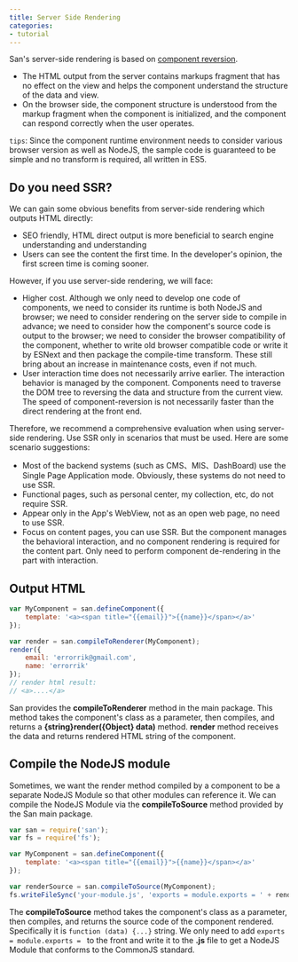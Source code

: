 ```yaml
---
title: Server Side Rendering
categories:
- tutorial
---
```




San's server-side rendering is based on [component reversion](../reverse/).

- The HTML output from the server contains markups fragment that has no effect on the view and helps the component understand the structure of the data and view.
- On the browser side, the component structure is understood from the markup fragment when the component is initialized, and the component can respond correctly when the user operates.

`tips`: Since the component runtime environment needs to consider various browser version as well as NodeJS, the sample code is guaranteed to be simple and no transform is required, all written in ES5.

Do you need SSR?
----

We can gain some obvious benefits from server-side rendering which outputs HTML directly:

- SEO friendly, HTML direct output is more beneficial to search engine understanding and understanding
- Users can see the content the first time. In the developer's opinion, the first screen time is coming sooner.

However, if you use server-side rendering, we will face:

- Higher cost. Although we only need to develop one code of components, we need to consider its runtime is both NodeJS and browser; we need to consider rendering on the server side to compile in advance; we need to consider how the component's source code is output to the browser; we need to consider the browser compatibility of the component, whether to write old browser compatible code or write it by ESNext and then package the compile-time transform. These still bring about an increase in maintenance costs, even if not much.
- User interaction time does not necessarily arrive earlier. The interaction behavior is managed by the component.  Components need to traverse the DOM tree to reversing the data and structure from the current view.  The speed of component-reversion is not necessarily faster than the direct rendering at the front end.

Therefore, we recommend a comprehensive evaluation when using server-side rendering. Use SSR only in scenarios that must be used. Here are some scenario suggestions:

- Most of the backend systems (such as CMS、MIS、DashBoard) use the  Single Page Application mode. Obviously, these systems do not need to use SSR.
- Functional pages, such as personal center, my collection, etc, do not require SSR.
- Appear only in the App's WebView, not as an open web page, no need to use SSR.
- Focus on content pages, you can use SSR. But the component manages the behavioral interaction, and no component rendering is required for the content part. Only need to perform component de-rendering in the part with interaction.

Output HTML
----

```javascript
var MyComponent = san.defineComponent({
    template: '<a><span title="{{email}}">{{name}}</span></a>'
});

var render = san.compileToRenderer(MyComponent);
render({
    email: 'errorrik@gmail.com',
    name: 'errorrik'
});
// render html result:
// <a>....</a>
```


San provides the **compileToRenderer** method in the main package. This method takes the component's class as a parameter, then compiles, and returns a **{string}render({Object} data)** method. **render** method receives the data and returns rendered HTML string of the component.


Compile the NodeJS module
----

Sometimes, we want the render method compiled  by a component to be a separate NodeJS Module so that other modules can reference it. We can compile the NodeJS Module via the **compileToSource** method provided by the San main package.

```javascript
var san = require('san');
var fs = require('fs');

var MyComponent = san.defineComponent({
    template: '<a><span title="{{email}}">{{name}}</span></a>'
});

var renderSource = san.compileToSource(MyComponent);
fs.writeFileSync('your-module.js', 'exports = module.exports = ' + renderSource, 'UTF-8');
```

The **compileToSource** method takes the component's class as a parameter, then compiles, and returns the source code of the component rendered. Specifically it is `function (data) {...}` string. We only need to add `exports = module.exports = ` to the front and write it to the **.js** file to get a NodeJS Module that conforms to the CommonJS standard.
